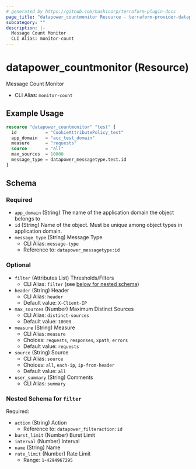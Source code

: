 ```yaml
---
# generated by https://github.com/hashicorp/terraform-plugin-docs
page_title: "datapower_countmonitor Resource - terraform-provider-datapower"
subcategory: ""
description: |-
  Message Count Monitor
  CLI Alias: monitor-count
---
```


# datapower_countmonitor (Resource)

Message Count Monitor
  - CLI Alias: `monitor-count`

## Example Usage

```terraform
resource "datapower_countmonitor" "test" {
  id           = "CookieAttributePolicy_test"
  app_domain   = "acc_test_domain"
  measure      = "requests"
  source       = "all"
  max_sources  = 10000
  message_type = datapower_messagetype.test.id
}
```

<!-- schema generated by tfplugindocs -->
## Schema

### Required

- `app_domain` (String) The name of the application domain the object belongs to
- `id` (String) Name of the object. Must be unique among object types in application domain.
- `message_type` (String) Message Type
  - CLI Alias: `message-type`
  - Reference to: `datapower_messagetype:id`

### Optional

- `filter` (Attributes List) Thresholds/Filters
  - CLI Alias: `filter` (see [below for nested schema](#nestedatt--filter))
- `header` (String) Header
  - CLI Alias: `header`
  - Default value: `X-Client-IP`
- `max_sources` (Number) Maximum Distinct Sources
  - CLI Alias: `distinct-sources`
  - Default value: `10000`
- `measure` (String) Measure
  - CLI Alias: `measure`
  - Choices: `requests`, `responses`, `xpath`, `errors`
  - Default value: `requests`
- `source` (String) Source
  - CLI Alias: `source`
  - Choices: `all`, `each-ip`, `ip-from-header`
  - Default value: `all`
- `user_summary` (String) Comments
  - CLI Alias: `summary`

<a id="nestedatt--filter"></a>
### Nested Schema for `filter`

Required:

- `action` (String) Action
  - Reference to: `datapower_filteraction:id`
- `burst_limit` (Number) Burst Limit
- `interval` (Number) Interval
- `name` (String) Name
- `rate_limit` (Number) Rate Limit
  - Range: `1`-`4294967295`
